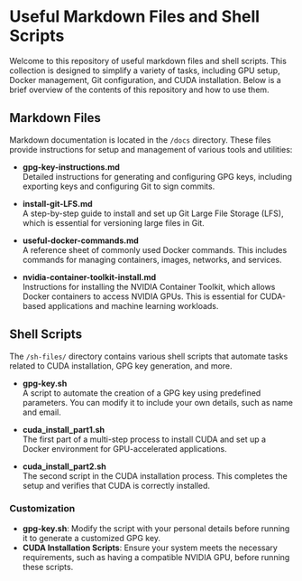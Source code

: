 # Useful Markdown Files and Shell Scripts

Welcome to this repository of useful markdown files and shell scripts. This collection is designed to simplify a variety of tasks, including GPU setup, Docker management, Git configuration, and CUDA installation. Below is a brief overview of the contents of this repository and how to use them.

## Markdown Files

Markdown documentation is located in the `/docs` directory. These files provide instructions for setup and management of various tools and utilities:

- **gpg-key-instructions.md**  
  Detailed instructions for generating and configuring GPG keys, including exporting keys and configuring Git to sign commits.

- **install-git-LFS.md**  
  A step-by-step guide to install and set up Git Large File Storage (LFS), which is essential for versioning large files in Git.

- **useful-docker-commands.md**  
  A reference sheet of commonly used Docker commands. This includes commands for managing containers, images, networks, and services.

- **nvidia-container-toolkit-install.md**  
  Instructions for installing the NVIDIA Container Toolkit, which allows Docker containers to access NVIDIA GPUs. This is essential for CUDA-based applications and machine learning workloads.

## Shell Scripts

The `/sh-files/` directory contains various shell scripts that automate tasks related to CUDA installation, GPG key generation, and more.

- **gpg-key.sh**  
  A script to automate the creation of a GPG key using predefined parameters. You can modify it to include your own details, such as name and email.

- **cuda_install_part1.sh**  
  The first part of a multi-step process to install CUDA and set up a Docker environment for GPU-accelerated applications.

- **cuda_install_part2.sh**  
  The second script in the CUDA installation process. This completes the setup and verifies that CUDA is correctly installed.

### Customization

- **gpg-key.sh**: Modify the script with your personal details before running it to generate a customized GPG key.
- **CUDA Installation Scripts**: Ensure your system meets the necessary requirements, such as having a compatible NVIDIA GPU, before running these scripts.

```

```
